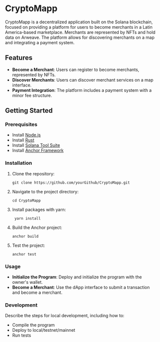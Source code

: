 # CryptoMapp

CryptoMapp is a decentralized application built on the Solana blockchain, focused on providing a platform for users to become merchants in a Latin America-based marketplace. Merchants are represented by NFTs and hold data on Arweave. The platform allows for discovering merchants on a map and integrating a payment system.

## Features

- **Become a Merchant**: Users can register to become merchants, represented by NFTs.
- **Discover Merchants**: Users can discover merchant services on a map interface.
- **Payment Integration**: The platform includes a payment system with a minor fee structure.

## Getting Started

### Prerequisites

- Install [Node.js](https://nodejs.org/en/)
- Install [Rust](https://www.rust-lang.org/tools/install)
- Install [Solana Tool Suite](https://docs.solana.com/cli/install-solana-cli-tools)
- Install [Anchor Framework](https://project-serum.github.io/anchor/getting-started/installation.html)

### Installation

1. Clone the repository:

   ```
   git clone https://github.com/yourGithub/CryptoMapp.git
   ```

2. Navigate to the project directory:

   ```
   cd CryptoMapp
   ```

3. Install packages with yarn:

   ```
    yarn install
   ```

4. Build the Anchor project:

   ```
   anchor build
   ```

5. Test the project:

   ```
   anchor test
   ```

### Usage

- **Initialize the Program**: Deploy and initialize the program with the owner's wallet.
- **Become a Merchant**: Use the dApp interface to submit a transaction and become a merchant.

### Development

Describe the steps for local development, including how to:

- Compile the program
- Deploy to local/testnet/mainnet
- Run tests
